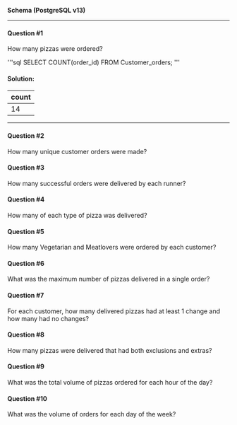 **Schema (PostgreSQL v13)**

---
#### Question #1
How many pizzas were ordered?

'''sql
    SELECT 
        COUNT(order_id)
    FROM Customer_orders;
'''

#### Solution:
| count |
| ----- |
| 14    |
---

#### Question #2

How many unique customer orders were made?

#### Question #3

How many successful orders were delivered by each runner?

#### Question #4

How many of each type of pizza was delivered?

#### Question #5

How many Vegetarian and Meatlovers were ordered by each customer?

#### Question #6

What was the maximum number of pizzas delivered in a single order?

#### Question #7

For each customer, how many delivered pizzas had at least 1 change and how many had no changes?

#### Question #8

How many pizzas were delivered that had both exclusions and extras?

#### Question #9

What was the total volume of pizzas ordered for each hour of the day?

#### Question #10

What was the volume of orders for each day of the week?
